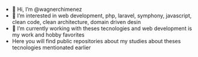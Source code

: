 - 👋 Hi, I’m @wagnerchimenez
- 👀 I’m interested in web development, php, laravel, symphony, javascript, clean code, clean architecture, domain driven desin
- 🌱 I’m currently working with theses tecnologies and web development is my work and hobby favorites
- Here you will find public repositories about my studies about theses tecnologies mentionated earlier

<!---
wagnerchimenez/wagnerchimenez is a ✨ special ✨ repository because its `README.md` (this file) appears on your GitHub profile.
You can click the Preview link to take a look at your changes.
--->
